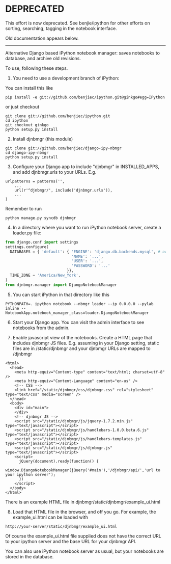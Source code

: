 DEPRECATED
==========

This effort is now deprecated. See benjie/ipython for other efforts on sorting,
searching, tagging in the notebook interface.

Old documentation appears below.

-------------------------------------

Alternative Django based iPython notebook manager: saves notebooks to database,
and archive old revisions.

To use, following these steps.

1) You need to use a development branch of iPython:

You can install this like

```
pip install -e git://github.com/benjiec/ipython.git@ginkgo#egg=IPython
```

or just checkout 

```
git clone git://github.com/benjiec/ipython.git
cd ipython
git checkout ginkgo
python setup.py install
```

2) Install djnbmgr (this module)

```
git clone git://github.com/benjiec/django-ipy-nbmgr
cd django-ipy-nbmgr
python setup.py install
```

3) Configure your Django app to include "djnbmgr" in INSTALLED_APPS, and add
djnbmgr.urls to your URLs. E.g.

```
urlpatterns = patterns('',
    ...
    url(r'^djnbmgr/', include('djnbmgr.urls')),
    ...
)
```

Remember to run

```
python manage.py syncdb djnbmgr
```

4) In a directory where you want to run iPython notebook server, create a
loader.py file:

```python
from django.conf import settings
settings.configure(
  DATABASES = { 'default': { 'ENGINE': 'django.db.backends.mysql', # or whatever your favorite db is
                             'NAME': '...',
                             'USER': '...',
                             'PASSWORD': '...'
                           }},
  TIME_ZONE = 'America/New_York',
)
from djnbmgr.manager import DjangoNotebookManager
```

5) You can start iPython in that directory like this

```
PYTHONPATH=. ipython notebook --nbmgr loader --ip 0.0.0.0 --pylab inline --NotebookApp.notebook_manager_class=loader.DjangoNotebookManager
```

6) Start your Django app. You can visit the admin interface to see notebooks
from the admin.

7) Enable javascript view of the notebooks. Create a HTML page that includes
djnbmgr JS files. E.g. assuming in your Django setting, static files are in
/static/djnbmgr and your djnbmgr URLs are mapped to /djnbmgr

```
<html>
  <head>
    <meta http-equiv="Content-type" content="text/html; charset=utf-8" />
    <meta http-equiv="Content-Language" content="en-us" />
    <!-- CSS -->
    <link href="/static/djnbmgr/css/djnbmgr.css" rel="stylesheet" type="text/css" media="screen" />
  </head>
  <body>
    <div id="main">
    </div>
    <!-- djnbmgr JS -->
    <script src="/static/djnbmgr/js/jquery-1.7.2.min.js" type="text/javascript"></script>
    <script src="/static/djnbmgr/js/handlebars-1.0.0.beta.6.js" type="text/javascript"></script>
    <script src="/static/djnbmgr/js/handlebars-templates.js" type="text/javascript"></script>
    <script src="/static/djnbmgr/js/djnbmgr.js" type="text/javascript"></script>
    <script>
      jQuery(document).ready(function() {
        window.DjangoNotebookManager(jQuery('#main'),'/djnbmgr/api/','url to your ipython server');
      })
    </script>
  </body>
</html>
```

There is an example HTML file in djnbmgr/static/djnbmgr/example_ui.html

8) Load that HTML file in the browser, and off you go. For example, the
example_ui.html can be loaded with

```
http://your-server/static/djnbmgr/example_ui.html
```

Of course the example_ui.html file supplied does not have the correct URL to
your ipython server and the base URL for your djnbmgr API.

You can also use iPython notebook server as usual, but your notebooks are
stored in the database.

